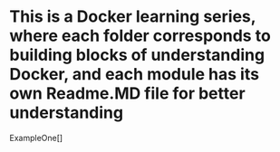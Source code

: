 # This is a Docker learning series, where each folder corresponds to building blocks of understanding Docker, and each module has its own Readme.MD file for better understanding

ExampleOne[]
